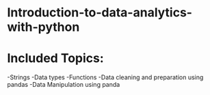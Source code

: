 # Introduction-to-data-analytics-with-python
# Included Topics:
-Strings
-Data types
-Functions
-Data cleaning and preparation using pandas
-Data Manipulation using panda

